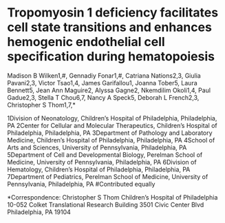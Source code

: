 # Tropomyosin 1 deficiency facilitates cell state transitions and enhances hemogenic endothelial cell specification during hematopoiesis 

Madison B Wilken1,#, Gennadiy Fonar1,#, Catriana Nations2,3, Giulia Pavani2,3, Victor Tsao1,4, James Garifallou1, Joanna Tober5, Laura Bennett5, Jean Ann Maguire2, Alyssa Gagne2, Nkemdilim Okoli1,4, Paul Gadue2,3, Stella T Chou6,7, Nancy A Speck5, Deborah L French2,3, Christopher S Thom1,7,*

1Division of Neonatology, Children’s Hospital of Philadelphia, Philadelphia, PA
2Center for Cellular and Molecular Therapeutics, Children’s Hospital of Philadelphia, Philadelphia, PA
3Department of Pathology and Laboratory Medicine, Children’s Hospital of Philadelphia, Philadelphia, PA
4School of Arts and Sciences, University of Pennsylvania, Philadelphia, PA
5Department of Cell and Developmental Biology, Perelman School of Medicine, University of Pennsylvania, Philadelphia, PA
6Division of Hematology, Children’s Hospital of Philadelphia, Philadelphia, PA
7Department of Pediatrics, Perelman School of Medicine, University of Pennsylvania, Philadelphia, PA
#Contributed equally

*Correspondence:
Christopher S Thom
Children’s Hospital of Philadelphia
10-052 Colket Translational Research Building
3501 Civic Center Blvd
Philadelphia, PA 19104

